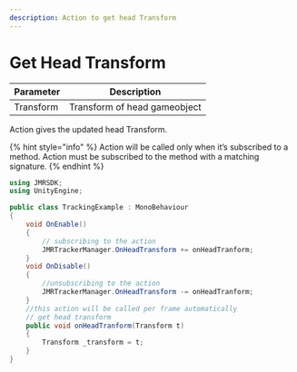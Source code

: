 ```yaml
---
description: Action to get head Transform
---
```


# Get Head Transform

| Parameter | Description                  |
| --------- | ---------------------------- |
| Transform | Transform of head gameobject |

Action gives the updated head Transform.

{% hint style="info" %}
Action will be called only when it’s subscribed to a method. Action must be subscribed to the method with a matching signature.
{% endhint %}

```csharp
using JMRSDK;
using UnityEngine;

public class TrackingExample : MonoBehaviour
{
    void OnEnable()
    {
        // subscribing to the action
        JMRTrackerManager.OnHeadTransform += onHeadTranform;
    }
    void OnDisable()
    {
        //unsubscribing to the action
        JMRTrackerManager.OnHeadTransform -= onHeadTranform;
    }
    //this action will be called per frame automatically
    // get head transform
    public void onHeadTranform(Transform t)
    {
        Transform _transform = t;
    }
}
```
